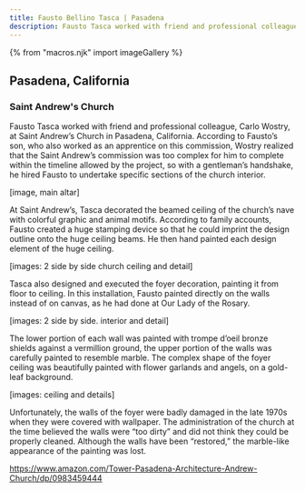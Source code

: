 ```yaml
---
title: Fausto Bellino Tasca | Pasadena
description: Fausto Tasca worked with friend and professional colleague, Carlo Wostry, at Saint Andrew’s Church in Pasadena, California.
---
```

{% from "macros.njk" import imageGallery %}

## Pasadena, California

### Saint Andrew's Church

Fausto Tasca worked with friend and professional colleague, Carlo Wostry, at Saint Andrew’s Church in Pasadena, California. According to Fausto’s son, who also worked as an apprentice on this commission, Wostry realized that the Saint Andrew’s commission was too complex for him to complete within the timeline allowed by the project, so with a gentleman’s handshake, he hired Fausto to undertake specific sections of the church interior.

[image, main altar]

At Saint Andrew’s, Tasca decorated the beamed ceiling of the church’s nave with colorful graphic and animal motifs. According to family accounts, Fausto created a huge stamping device so that he could imprint the design outline onto the huge ceiling beams. He then hand painted each design element of the huge ceiling.

[images: 2 side by side church ceiling and detail]

Tasca also designed and executed the foyer decoration, painting it from floor to ceiling. In this installation, Fausto painted directly on the walls instead of on canvas, as he had done at Our Lady of the Rosary.

[images: 2 side by side. interior and detail]

The lower portion of each wall was painted with trompe d’oeil bronze shields against a vermillion ground, the upper portion of the walls was carefully painted to resemble marble. The complex shape of the foyer ceiling was beautifully painted with flower garlands and angels, on a gold-leaf background.

[images: ceiling and details]

Unfortunately, the walls of the foyer were badly damaged in the late 1970s when they were covered with wallpaper. The administration of the church at the time believed the walls were “too dirty” and did not think they could be properly cleaned. Although the walls have been “restored,” the marble-like appearance of the painting was lost.

https://www.amazon.com/Tower-Pasadena-Architecture-Andrew-Church/dp/0983459444
